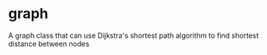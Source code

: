 # graph
A graph class that can use Dijkstra's shortest path algorithm to find shortest distance between nodes 
